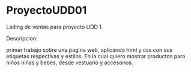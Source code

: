 # ProyectoUDD01
Lading de ventas para proyecto UDD 1.

Descripcion:

primer trabajo sobre una pagina web, aplicando html y css con sus etiquetas respectivas y estilos.
En la cual quiero mostrar productos para niños niñas y bebes, desde vestuario y accesorios.
